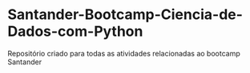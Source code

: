 # Santander-Bootcamp-Ciencia-de-Dados-com-Python
Repositório criado para todas as atividades relacionadas  ao bootcamp Santander
